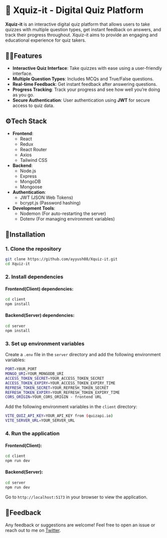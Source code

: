 # 🎈 Xquiz-it - Digital Quiz Platform

**Xquiz-it** is an interactive digital quiz platform that allows users to take quizzes with multiple question types, get instant feedback on answers, and track their progress throughout. Xquiz-it aims to provide an engaging and educational experience for quiz takers.

## ⛓️‍💥Features

- **Interactive Quiz Interface**: Take quizzes with ease using a user-friendly interface.
- **Multiple Question Types**: Includes MCQs and True/False questions.
- **Real-time Feedback**: Get instant feedback after answering questions.
- **Progress Tracking**: Track your progress and see how well you’re doing as you go.
- **Secure Authentication**: User authentication using **JWT** for secure access to quiz data.

## ⚙️Tech Stack

- **Frontend**:
  - React
  - Redux
  - React Router
  - Axios
  - Tailwind CSS
- **Backend**:
  - Node.js
  - Express
  - MongoDB
  - Mongoose
- **Authentication**:
  - JWT (JSON Web Tokens)
  - bcrypt.js (Password hashing)
- **Development Tools**:
  - Nodemon (For auto-restarting the server)
  - Dotenv (For managing environment variables)

## 🚀Installation

### 1. Clone the repository

```bash
git clone https://github.com/ayyush08/Xquiz-it.git
cd Xquiz-it
```
### 2. Install dependencies

#### Frontend(Client) dependencies:

```bash
cd client
npm install
```
#### Backend(Server) dependencies:

```bash
cd server
npm install
```

### 3. Set up environment variables

Create a `.env` file in the `server` directory and add the following environment variables:

```bash
PORT=Y0UR_PORT
MONGO_URI=YOUR_MONGODB_URI
ACCESS_TOKEN_SECRET=YOUR_ACCESS_TOKEN_SECRET
ACCESS_TOKEN_EXPIRY=YOUR_ACCESS_TOKEN_EXPIRY_TIME
REFRESH_TOKEN_SECRET=YOUR_REFRESH_TOKEN_SECRET
REFRESH_TOKEN_EXPIRY=YOUR_REFRESH_TOKEN_EXPIRY_TIME
CORS_ORIGIN=YOUR_CORS_ORIGIN - frontend URL
```

Add the following environment variables in the `client` directory:

```bash
VITE_QUIZ_API_KEY=YOUR_API_KEY from (quizapi.io)
VITE_SERVER_URL=YOUR_SERVER_URL
```

### 4. Run the application

#### Frontend(Client):

```bash
cd client
npm run dev
```

#### Backend(Server):

```bash
cd server
npm run dev
```

Go to `http://localhost:5173` in your browser to view the application.


## 👀Feedback

Any feedback or suggestions are welcome! Feel free to open an issue or reach out to me on [Twitter](https://twitter.com/Ayush29081).